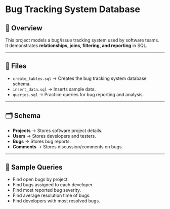 # Bug Tracking System Database

## 📌 Overview
This project models a bug/issue tracking system used by software teams.  
It demonstrates **relationships, joins, filtering, and reporting** in SQL.

---

## 📂 Files
- `create_tables.sql` → Creates the bug tracking system database schema.  
- `insert_data.sql` → Inserts sample data.  
- `queries.sql` → Practice queries for bug reporting and analysis.  

---

## 🗂️ Schema
- **Projects** → Stores software project details.  
- **Users** → Stores developers and testers.  
- **Bugs** → Stores bug reports.  
- **Comments** → Stores discussion/comments on bugs.  

---

## 🚀 Sample Queries
- Find open bugs by project.  
- Find bugs assigned to each developer.  
- Find most reported bug severity.  
- Find average resolution time of bugs.  
- Find developers with most resolved bugs.
